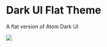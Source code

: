 # Dark UI Flat Theme

A flat version of Atom Dark UI

![](https://cloud.githubusercontent.com/assets/1012465/4988901/3c9c9fc4-6923-11e4-9036-8e3eac886389.png)
